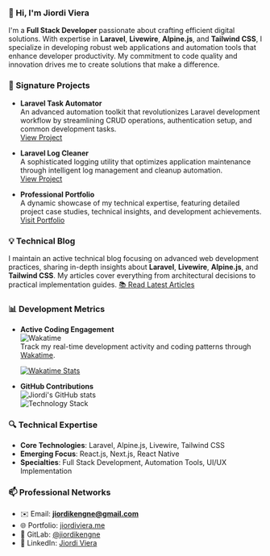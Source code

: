 ### 👋 Hi, I'm **Jiordi Viera** 
I'm a **Full Stack Developer** passionate about crafting efficient digital solutions. With expertise in **Laravel**, **Livewire**, **Alpine.js**, and **Tailwind CSS**, I specialize in developing robust web applications and automation tools that enhance developer productivity. My commitment to code quality and innovation drives me to create solutions that make a difference.

### 🚀 Signature Projects
- **Laravel Task Automator**  
  An advanced automation toolkit that revolutionizes Laravel development workflow by streamlining CRUD operations, authentication setup, and common development tasks.  
  [View Project](https://github.com/jiordiviera/Laravel-Task-Automator)

- **Laravel Log Cleaner**  
  A sophisticated logging utility that optimizes application maintenance through intelligent log management and cleanup automation.  
  [View Project](https://github.com/jiordiviera/laravel-log-cleaner)

- **Professional Portfolio**  
  A dynamic showcase of my technical expertise, featuring detailed project case studies, technical insights, and development achievements.  
  [Visit Portfolio](https://my.jd-devs.com)

### 💡 Technical Blog
I maintain an active technical blog focusing on advanced web development practices, sharing in-depth insights about **Laravel**, **Livewire**, **Alpine.js**, and **Tailwind CSS**. My articles cover everything from architectural decisions to practical implementation guides.
[📚 Read Latest Articles](https://my.jd-devs.com/blog)

### 📊 Development Metrics
- **Active Coding Engagement**  
  ![Wakatime](https://wakatime.com/badge/user/018ed8c5-bd85-4755-846b-57b604409cac.svg)  
  Track my real-time development activity and coding patterns through [Wakatime](https://wakatime.com/@018ed8c5-bd85-4755-846b-57b604409cac).
  
  [![Wakatime Stats](https://wakatime.com/share/@dev_jiordi/aa69cee8-f560-4bd3-b7fb-575f2bedb3a9.png)](https://wakatime.com/@018ed8c5-bd85-4755-846b-57b604409cac)

- **GitHub Contributions**  
  ![Jiordi's GitHub stats](https://github-readme-stats.vercel.app/api?username=jiordiviera&show_icons=true&theme=radical)  
  ![Technology Stack](https://github-readme-stats.vercel.app/api/top-langs/?username=jiordiviera&layout=compact&theme=radical)

### 🔍 Technical Expertise
- **Core Technologies**: Laravel, Alpine.js, Livewire, Tailwind CSS
- **Emerging Focus**: React.js, Next.js, React Native
- **Specialties**: Full Stack Development, Automation Tools, UI/UX Implementation

### 📫 Professional Networks
- ✉️ Email: **jiordikengne@gmail.com**
- 🌐 Portfolio: [jiordiviera.me](https://jiordiviera.me)
- 🔧 GitLab: [@jiordikengne](https://gitlab.com/jiordikengne)
- 💼 LinkedIn: [Jiordi Viera](https://www.linkedin.com/in/jiordiviera)
